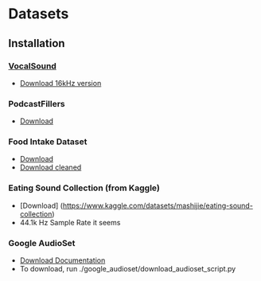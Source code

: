 # Datasets

## Installation
### [VocalSound](https://github.com/YuanGongND/vocalsound#Download-VocalSound)
- [Download 16kHz version](https://www.dropbox.com/s/c5ace70qh1vbyzb/vs_release_16k.zip?dl=1)

### PodcastFillers
- [Download](https://drive.google.com/file/d/1fc3LTMt_VqxzlInS7cdP3I2Rarw-8Nlr/view?usp=sharing)

### Food Intake Dataset
- [Download](https://www.dropbox.com/sh/t9guqqte7xbqqcz/AABZB1svTYCHa9DzxsuYSLtna?dl=0)
- [Download cleaned](https://drive.google.com/file/d/1v04UxNYPvdfG6rPZcZEuZD1sATYuMnTJ/view?usp=drive_link)

### Eating Sound Collection (from Kaggle)
- [Download] (https://www.kaggle.com/datasets/mashijie/eating-sound-collection)
- 44.1k Hz Sample Rate it seems

### Google AudioSet
- [Download Documentation](http://research.google.com/audioset/download.html)
- To download, run ./google_audioset/download_audioset_script.py